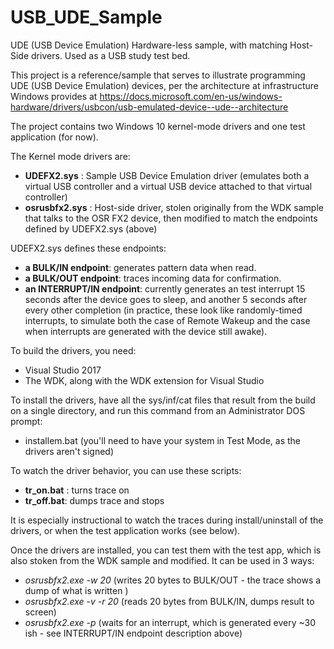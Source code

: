 # USB_UDE_Sample
UDE (USB Device Emulation) Hardware-less sample, with matching Host-Side drivers. Used as a USB study test bed.

This project is a reference/sample that serves to illustrate programming UDE (USB Device Emulation) devices, per the architecture at infrastructure Windows provides at https://docs.microsoft.com/en-us/windows-hardware/drivers/usbcon/usb-emulated-device--ude--architecture

The project contains two Windows 10 kernel-mode drivers and one test application (for now).

The Kernel mode drivers are:
* <B>UDEFX2.sys</b> : Sample USB Device Emulation driver (emulates both a virtual USB controller and a virtual USB device attached to that virtual controller) 
* <B>osrusbfx2.sys</b> : Host-side driver, stolen originally from the WDK sample that talks to the OSR FX2 device, then modified to match the endpoints defined by UDEFX2.sys (above)

UDEFX2.sys defines these endpoints:
* <B>a BULK/IN endpoint</B>:  generates pattern data when read.
* <B>a BULK/OUT endpoint</B>: traces incoming data for confirmation.
* <B>an INTERRUPT/IN endpoint</B>:  currently generates an test interrupt 15 seconds after the device goes to sleep, and another 5 seconds after every other completion (in practice, these look like randomly-timed interrupts, to simulate both the case of Remote Wakeup and the case when interrupts are generated with the device still awake).

To build the drivers, you need:
* Visual Studio 2017
* The WDK, along with the WDK extension for Visual Studio

To install the drivers, have all the sys/inf/cat files that result from the build on a single directory, and run this command from an Administrator DOS prompt:
* installem.bat
(you'll need to have your system in Test Mode, as the drivers aren't signed)

To watch the driver behavior, you can use these scripts:
* <B>tr_on.bat</B> :  turns trace on
* <B>tr_off.bat</B>: dumps trace and stops

It is especially instructional to watch the traces during install/uninstall of the drivers, or when the test application works (see below).


Once the drivers are installed, you can test them with the test app, which is also stoken from the WDK sample and modified.  It can be used in 3 ways:
* *osrusbfx2.exe -w 20*   (writes 20 bytes to BULK/OUT - the trace shows a dump of what is written )
* *osrusbfx2.exe -v -r 20*   (reads 20 bytes from BULK/IN, dumps result to screen)
* *osrusbfx2.exe -p*  (waits for an interrupt, which is generated every ~30 ish - see INTERRUPT/IN endpoint description above)



